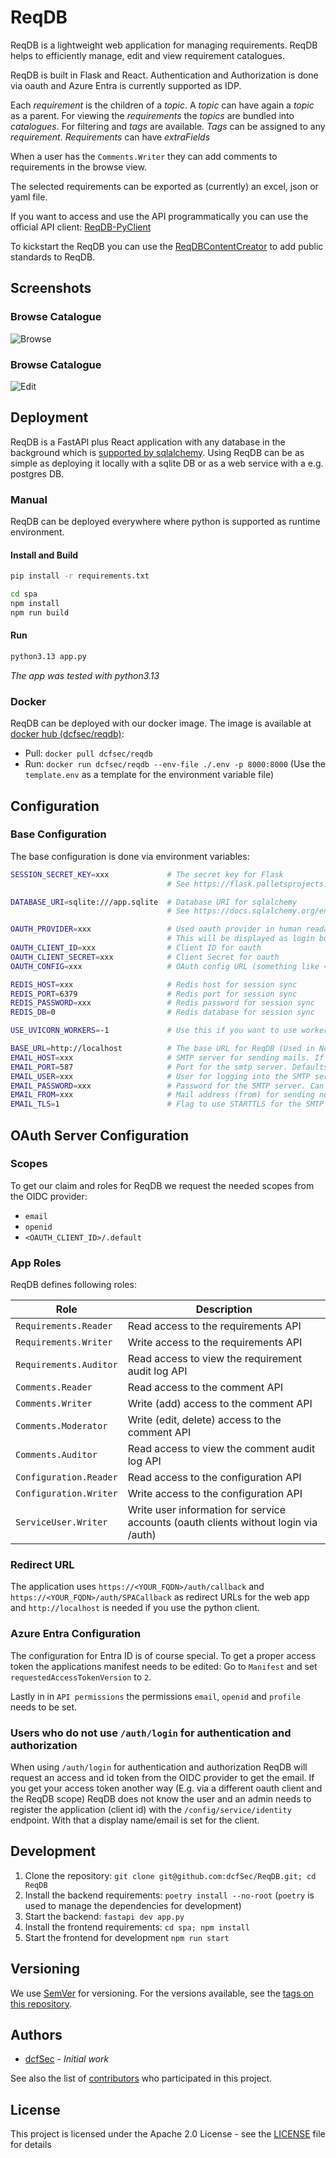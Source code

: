 # ReqDB
ReqDB is a lightweight web application for managing requirements. ReqDB helps to efficiently manage, edit and view requirement catalogues.

ReqDB is built in Flask and React. Authentication and Authorization is done via oauth and Azure Entra is currently supported as IDP.

Each *requirement* is the children of a *topic*. A *topic* can have again a *topic* as a parent. For viewing the *requirements* the *topics* are bundled into *catalogues*. For filtering and *tags* are available. *Tags* can be assigned to any *requirement*. *Requirements* can have *extraFields*

When a user has the `Comments.Writer` they can add comments to requirements in the browse view.

The selected requirements can be exported as (currently) an excel, json or yaml file.

If you want to access and use the API programmatically you can use the official API client: [ReqDB-PyClient](https://github.com/dcfSec/ReqDB-PyClient)

To kickstart the ReqDB you can use the [ReqDBContentCreator](https://github.com/dcfSec/ReqDBContentCreator) to add public standards to ReqDB.

## Screenshots

### Browse Catalogue

![Browse](docs/readme-screenshot-browse.png)

### Browse Catalogue

![Edit](docs/readme-screenshot-edit-requirements.png)

## Deployment

ReqDB is a FastAPI plus React application with any database in the background which is [supported by sqlalchemy](https://docs.sqlalchemy.org/en/20/core/engines.html).
Using ReqDB can be as simple as deploying it locally with a sqlite DB or as a web service with a e.g. postgres DB.

### Manual

ReqDB can be deployed everywhere where python is supported as runtime environment.

#### Install and Build

```sh
pip install -r requirements.txt

cd spa
npm install
npm run build
```

#### Run

```sh
python3.13 app.py
```

_The app was tested with python3.13_

### Docker

ReqDB can be deployed with our docker image. The image is available at [docker hub (dcfsec/reqdb)](https://hub.docker.com/r/dcfsec/reqdb):

* Pull: `docker pull dcfsec/reqdb`
* Run: `docker run dcfsec/reqdb --env-file ./.env -p 8000:8000` (Use the `template.env` as a template for the environment variable file)


## Configuration

### Base Configuration

The base configuration is done via environment variables:

```sh
SESSION_SECRET_KEY=xxx             # The secret key for Flask
                                   # See https://flask.palletsprojects.com/en/stable/config/#SECRET_KEY for details

DATABASE_URI=sqlite:///app.sqlite  # Database URI for sqlalchemy
                                   # See https://docs.sqlalchemy.org/en/20/core/engines.html for details

OAUTH_PROVIDER=xxx                 # Used oauth provider in human readable way (E.g. Entra ID or Octa).
                                   # This will be displayed as login button description
OAUTH_CLIENT_ID=xxx                # Client ID for oauth
OAUTH_CLIENT_SECRET=xxx            # Client Secret for oauth
OAUTH_CONFIG=xxx                   # OAuth config URL (something like <AUTHORITY>/.well-known/openid-configuration)

REDIS_HOST=xxx                     # Redis host for session sync
REDIS_PORT=6379                    # Redis port for session sync
REDIS_PASSWORD=xxx                 # Redis password for session sync
REDIS_DB=0                         # Redis database for session sync

USE_UVICORN_WORKERS=-1             # Use this if you want to use workers for uvicorn (-1 uses the max available workers) Don't set this if you don't want to use workers   

BASE_URL=http://localhost          # The base URL for ReqDB (Used in Notifications for the link). Defaults to http://localhost
EMAIL_HOST=xxx                     # SMTP server for sending mails. If EMAIL_HOST is not set mail sending will be disabled 
EMAIL_PORT=587                     # Port for the smtp server. Defaults to 587
EMAIL_USER=xxx                     # User for logging into the SMTP server. Can be unset
EMAIL_PASSWORD=xxx                 # Password for the SMTP server. Can be unset
EMAIL_FROM=xxx                     # Mail address (from) for sending notifications. If EMAIL_FROM is not set mail sending will be disabled 
EMAIL_TLS=1                        # Flag to use STARTTLS for the SMTP server. Defaults to 1
```

## OAuth Server Configuration

### Scopes

To get our claim and roles for ReqDB we request the needed scopes from the OIDC provider:

* `email`
* `openid`
* `<OAUTH_CLIENT_ID>/.default`

### App Roles

ReqDB defines following roles:

| Role                   | Description                                                                         |
|------------------------|-------------------------------------------------------------------------------------|
| `Requirements.Reader`  | Read access to the requirements API                                                 |
| `Requirements.Writer`  | Write access to the requirements API                                                |
| `Requirements.Auditor` | Read access to view the requirement audit log API                                   |
| `Comments.Reader`      | Read access to the comment API                                                      |
| `Comments.Writer`      | Write (add) access to the comment API                                               |
| `Comments.Moderator`   | Write (edit, delete) access to the comment API                                      |
| `Comments.Auditor`     | Read access to view the comment audit log API                                       |
| `Configuration.Reader` | Read access to the configuration API                                                |
| `Configuration.Writer` | Write access to the configuration API                                               |
| `ServiceUser.Writer`   | Write user information for service accounts (oauth clients without login via /auth) |

### Redirect URL

The application uses `https://<YOUR_FQDN>/auth/callback` and `https://<YOUR_FQDN>/auth/SPACallback` as redirect URLs for the web app and `http://localhost` is needed if you use the python client.

### Azure Entra Configuration

The configuration for Entra ID is of course special. To get a proper access token the applications manifest needs to be edited: Go to `Manifest` and set `requestedAccessTokenVersion` to `2`.

Lastly in in `API permissions` the permissions `email`, `openid` and `profile` needs to be set.

### Users who do not use `/auth/login` for authentication and authorization

When using `/auth/login` for authentication and authorization ReqDB will request an access and id token from the OIDC provider to get the email.
If you get your access token another way (E.g. via a different oauth client and the ReqDB scope) ReqDB does not know the user and an admin needs to register the application (client id) with the `/config/service/identity` endpoint. With that a display name/email is set for the client.

## Development

1. Clone the repository: `git clone git@github.com:dcfSec/ReqDB.git; cd ReqDB`
2. Install the backend requirements: `poetry install --no-root` (`poetry` is used to manage the dependencies for development)
3. Start the backend: `fastapi dev app.py`
4. Install the frontend requirements: `cd spa; npm install`
5. Start the frontend for development `npm run start`

## Versioning

We use [SemVer](http://semver.org/) for versioning. For the versions available, see the [tags on this repository](https://github.com/dcfSec/ReqDB/tags). 

## Authors

 * [dcfSec](https://github.com/dcfSec) - *Initial work*

See also the list of [contributors](https://github.com/dcfSec/ReqDB/contributors) who participated in this project.

## License

This project is licensed under the Apache 2.0 License - see the [LICENSE](LICENSE) file for details